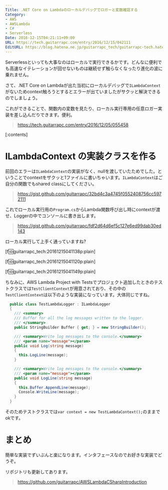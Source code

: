 ```yaml
---
Title: .NET Core on Lambdaのローカルデバッグでロガーと変数確認する
Category:
- AWS
- AWSLambda
- C#
- Serverless
Date: 2016-12-15T04:21:11+09:00
URL: https://tech.guitarrapc.com/entry/2016/12/15/042111
EditURL: https://blog.hatena.ne.jp/guitarrapc_tech/guitarrapc-tech.hatenablog.com/atom/entry/10328749687199066612
---
```


Serverlessといっても大事なのはローカルで実行できるかです。どんなに便利でも高速なイテレーションが回せないものは継続せず触らなくなったり進化の波に乗れません。

さて、.NET Core on Lambdaが出た当初にローカルデバッグで`ILambdaContext`がないためcontext触ろうとするとエラーが出ていましたがサクッと解決できるのでしましょう。

これができることで、関数内の変数を見たり、ローカル実行専用の任意ロガー実装を差し込んだりできます。便利。

> https://tech.guitarrapc.com/entry/2016/12/05/055458


[:contents]

# ILambdaContext の実装クラスを作る

前回のエラーは`ILambdaContext`の実装がなく、nullを渡していたためでした。ということでcontextをザクッと1ファイルに書いちゃいます。`ILambdaContext`はご自分の関数でもshared classにしてください。

> https://gist.github.com/guitarrapc/32bd4c3a4745f0552408756cc5972111

これでローカル実行用の`Program.cs`からLambda関数呼び出し時にcontextが渡せ、Loggerの中でコンソールに書き出します。

> https://gist.github.com/guitarrapc/fdf2d64d6ef5c127e6ed99dab30ed143

ローカル実行して上手く通っていますね?

[f:id:guitarrapc_tech:20161215041138p:plain]

[f:id:guitarrapc_tech:20161215041120p:plain]

[f:id:guitarrapc_tech:20161215041149p:plain]

ちなみに、AWS Lambda Project with Testsでプロジェクト追加したときのテストクラスでは`TestClientContext`が用意されており、その中の`TestClientContext`は以下のような実装になっています。大体同じですね。

```cs
  public class TestLambdaLogger : ILambdaLogger
  {
    /// <summary>
    /// Buffer for all the log messages written to the logger.
    /// </summary>
    public StringBuilder Buffer { get; } = new StringBuilder();

    /// <summary>Write log messages to the console.</summary>
    /// <param name="message"></param>
    public void Log(string message)
    {
      this.LogLine(message);
    }

    /// <summary>Write log messages to the console.</summary>
    /// <param name="message"></param>
    public void LogLine(string message)
    {
      this.Buffer.AppendLine(message);
      Console.WriteLine(message);
    }
  }
```

そのためテストクラスでは`var context = new TestLambdaContext();`のままでokです。

# まとめ

簡単な実装でずいぶんと楽になります。インタフェースなのでお好きな実装でどうぞ。

リポジトリも更新してあります。

> https://github.com/guitarrapc/AWSLambdaCSharpIntroduction
